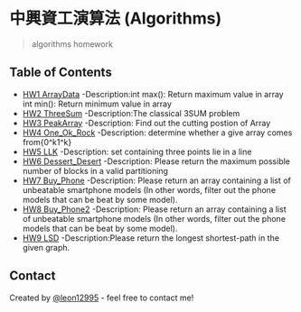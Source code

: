 # 中興資工演算法 (Algorithms)
>  algorithms homework
> 

## Table of Contents
* [HW1 ArrayData](HW1/src/HW01_4106029022_1.java)
   -Description:int max(): Return maximum value in array int min(): Return minimum value in array
* [HW2 ThreeSum](HW2/HW02_4106029022_5.java)
   -Description:The classical 3SUM problem
* [HW3 PeakArray](HW3/HW03_4106029022_5.java)
   -Description: Find out the cutting postion of Array
* [HW4 One_Ok_Rock](HW4/HW04_4106029022_1.java)
   -Description: determine whether a give array comes from{0^k1^k}
* [HW5 LLK](HW5/HW05_4106029022_1.java)
   -Description: set containing three points lie in a line
* [HW6 Dessert_Desert](HW6/HW06_4106029022_1.java)
   -Description: Please return the maximum possible number of blocks in a valid partitioning
* [HW7 Buy_Phone](HW7/HW07_4106029022_2.java)
   -Description: Please return an array containing a list of unbeatable smartphone models (In other words, filter out the phone models that can be beat by some model).
* [HW8 Buy_Phone2](HW8/HW08_4106029022_1.java)
   -Description: Please return an array containing a list of unbeatable smartphone models (In other words, filter out the phone models that can be beat by some model).
* [HW9 LSD](HW9/HW09_4106029022_3.java)
   -Description:Please return the longest shortest-path in the given graph.

<!-- * [License](#license) -->





## Contact
Created by [@leon12995](https://github.com/leon12995/) - feel free to contact me!


<!-- Optional -->
<!-- ## License -->
<!-- This project is open source and available under the [... License](). -->

<!-- You don't have to include all sections - just the one's relevant to your project -->
